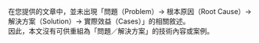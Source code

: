 在您提供的文章中，並未出現「問題（Problem）→ 根本原因（Root Cause）→ 解決方案（Solution）→ 實際效益（Cases）」的相關敘述。  
因此，本文沒有可供重組為「問題／解決方案」的技術內容或案例。